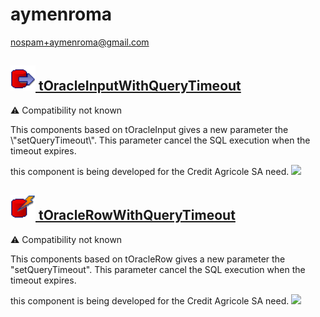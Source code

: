 # aymenroma
  <nospam+aymenroma@gmail.com>

## <a href='./components/tOracleInputWithQueryTimeout/readme.md'><img src='./components/tOracleInputWithQueryTimeout/logo.jpg' width='40' height='40'> tOracleInputWithQueryTimeout</a>
 :warning: Compatibility not known

This components based on tOracleInput gives a new parameter the \\"setQueryTimeout\\". This parameter cancel the SQL execution when the timeout expires.

this component is being developed for the Credit Agricole SA need.
<img src='./components/tOracleInputWithQueryTimeout/sample.jpg'>

## <a href='./components/tOracleRowWithQueryTimeout/readme.md'><img src='./components/tOracleRowWithQueryTimeout/logo.jpg' width='40' height='40'> tOracleRowWithQueryTimeout</a>
 :warning: Compatibility not known

This components based on tOracleRow gives a new parameter the "setQueryTimeout". This parameter cancel the SQL execution when the timeout expires.

this component is being developed for the Credit Agricole SA need.
<img src='./components/tOracleRowWithQueryTimeout/sample.jpg'>
